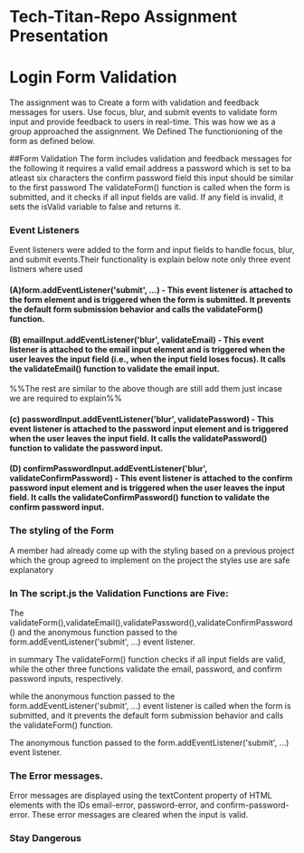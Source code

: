 # Tech-Titan-Repo Assignment Presentation

# Login Form Validation
The assignment was to Create a form with validation and feedback messages for users.
Use focus, blur, and submit events to validate form input and provide feedback to users in real-time.
This was how we as a group approached the assignment.
We Defined The functionioning of the form as defined below.

##Form Validation
The form includes validation and feedback messages for the following it requires a valid email address a password which is set to 
ba atleast six characters the confirm password field this input should be similar to the first password 
The validateForm() function is called when the form is submitted, and it checks if all input fields are valid. If any field is invalid, it sets the isValid variable to false and returns it.

### Event Listeners
Event listeners were added to the form and input fields to handle focus, blur, and submit events.Their functionality is explain below note
only three event listners where used 

#### (A)form.addEventListener('submit', ...) - This event listener is attached to the form element and is triggered when the form is submitted. It prevents the default form submission behavior and calls the validateForm() function.

#### (B) emailInput.addEventListener('blur', validateEmail) - This event listener is attached to the email input element and is triggered when the user leaves the input field (i.e., when the input field loses focus). It calls the validateEmail() function to validate the email input.

%%The rest are similar to the above though are still add them just incase we are required to explain%%

#### (c) passwordInput.addEventListener('blur', validatePassword) - This event listener is attached to the password input element and is triggered when the user leaves the input field. It calls the validatePassword() function to validate the password input.

#### (D) confirmPasswordInput.addEventListener('blur', validateConfirmPassword) - This event listener is attached to the confirm password input element and is triggered when the user leaves the input field. It calls the validateConfirmPassword() function to validate the confirm password input.

### The styling of the Form
A member had already come up with the styling based on a previous project which the group agreed to implement on the project the styles use are safe explanatory

### In The script.js the Validation Functions are Five:
The validateForm(),validateEmail(),validatePassword(),validateConfirmPassword() and the anonymous function passed to the form.addEventListener('submit', ...) event listener.

in summary The validateForm() function checks if all input fields are valid, while the other three functions validate the email, password, and confirm password inputs, respectively.

while the anonymous function passed to the form.addEventListener('submit', ...) event listener is called when the form is submitted, and it prevents the default form submission behavior and calls the validateForm() function.

The anonymous function passed to the form.addEventListener('submit', ...) event listener.

### The Error messages.
Error messages are displayed using the textContent property of HTML elements with the IDs email-error, password-error, and confirm-password-error. These error messages are cleared when the input is valid.
  ### Stay Dangerous


